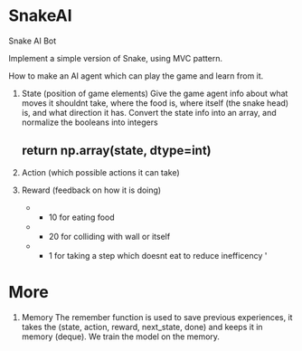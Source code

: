 # SnakeAI
Snake AI Bot

Implement a simple version of Snake, using MVC pattern.

How to make an AI agent which can play the game and learn from it.

1. State (position of game elements)
    Give the game agent info about what moves it shouldnt take, where the food is, where itself (the snake head) is, and what direction it has. 
    Convert the state info into an array, and normalize the booleans into integers
    ## return np.array(state, dtype=int)

2. Action (which possible actions it can take)

3. Reward (feedback on how it is doing) 
    * + 10 for eating food
    * - 20 for colliding with wall or itself
    * - 1  for taking a step which doesnt eat to reduce inefficency
    '

# More
1. Memory 
    The remember function is used to save previous experiences, it takes the 
    (state, action, reward, next_state, done) and keeps it in memory (deque).
    We train the model on the memory.

